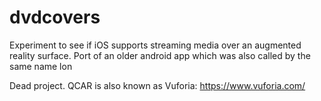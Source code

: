 # dvdcovers
Experiment to see if iOS supports streaming media over an augmented reality surface. Port of an older android app which was also called by the same name lon

Dead project. QCAR is also known as Vuforia: https://www.vuforia.com/

